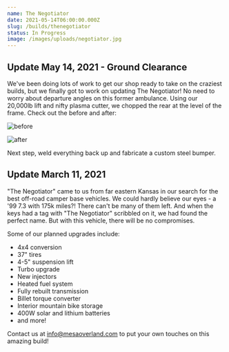 ```yaml
---
name: The Negotiator
date: 2021-05-14T06:00:00.000Z
slug: /builds/thenegotiator
status: In Progress
image: /images/uploads/negotiator.jpg
---
```

## Update May 14, 2021 - Ground Clearance

We've been doing lots of work to get our shop ready to take on the craziest builds, but we finally got to work on updating The Negotiator! No need to worry about departure angles on this former ambulance. Using our 20,000lb lift and nifty plasma cutter, we chopped the rear at the level of the frame. Check out the before and after:

![before](/images/uploads/negotiator-back-chop-before.jpg)

![after](/images/uploads/negotiator-back-chop-after.jpeg)

Next step, weld everything back up and fabricate a custom steel bumper.

## Update March 11, 2021

"The Negotiator" came to us from far eastern Kansas in our search for the best off-road camper base vehicles. We could hardly believe our eyes - a '99 7.3 with 175k miles?! There can't be many of them left. And when the keys had a tag with "The Negotiator" scribbled on it, we had found the perfect name. But with this vehicle, there will be no compromises.

Some of our planned upgrades include:

* 4x4 conversion
* 37" tires
* 4-5" suspension lift
* Turbo upgrade
* New injectors
* Heated fuel system
* Fully rebuilt transmission
* Billet torque converter
* Interior mountain bike storage
* 400W solar and lithium batteries
* and more!

Contact us at info@mesaoverland.com to put your own touches on this amazing build!